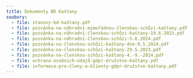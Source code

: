 ```yaml
---
title: Dokumenty BD Kaštany
soubory:
  - file: stanovy-bd-kaštany.pdf
  - file: pozvánka-na-náhradní-mimořádnou-členskou-schůzi-kaštany.pdf
  - file: pozvánka-na-náhradní-členskou-schůzi-kaštany-19.6.2023.pdf
  - file: pozvánka-na-náhradní-členskou-schůzi-5.6.2024.pdf
  - file: pozvánka-na-členskou-schůzi-kaštany-dne-9.5.2024.pdf
  - file: pozvánka-na-členskou-schůzi-kaštany-29.5.2023.pdf
  - file: pozvánka-na-členskou-schůzi-kaštany-4.-9.-2024.pdf
  - file: ochrana-osobních-údajů-gdpr-družstvo-kaštany.pdf
  - file: informace-pro-členy-a-klienty-gdpr-družstvo-kaštany.pdf
---
```

